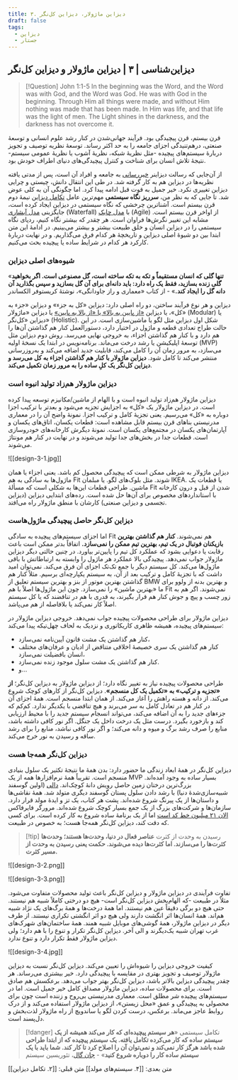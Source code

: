 ```yaml
---
title: ۳. دیزاین ماژولار، دیزاین کل‌نگر
draft: false
tags:
  - دیزاین
  - جستار
---
```

## دیزاین‌شناسی | ۳ | دیزاین ماژولار و دیزاین کل‌نگر

> [!Question] John 1:1-5
>In the beginning was the Word, and the Word was with God, and the Word was God. He was with God in the beginning. Through Him all things were made, and without Him nothing was made that has been made. In Him was life, and that life was the light of men. The Light shines in the darkness, and the darkness has not overcome it. 

قرن بیستم، قرن پیچیدگی بود. فرآیند جهانی‌شدن در کنار رشد علوم انسانی و توسعهٔ صنعتی، درهم‌تنیدگی اجزای جامعه را به حد اکثر رساند. توسعهٔ نظریه توصیف و تجویز دربارهٔ سیستم‌های پیچیده -مثل نظریهٔ شبکه، نظریهٔ آشوب یا نظریهٔ عمومی سیستم- نتیجهٔ تلاش انسان برای شناخت و کنترل پیچیدگی‌های دنیای اطراف خودش بود.

از آن‌جایی که رسالت دیزاینر [خیررسانی](https://www.linkedin.com/pulse/%2525D8%2525AF%2525DB%25258C%2525D8%2525B2%2525D8%2525A7%2525DB%25258C%2525D9%252586%2525D8%2525B4%2525D9%252586%2525D8%2525A7%2525D8%2525B3%2525DB%25258C-%2525DB%2525B1-%2525D8%2525AA%2525D8%2525B9%2525D8%2525B1%2525DB%25258C%2525D9%252581-%2525D8%2525AF%2525DB%25258C%2525D8%2525B2%2525D8%2525A7%2525DB%25258C%2525D9%252586-mohammad-ali-elaahdadi-2azpf%3FtrackingId=M%252FCxxh8KSgiKcIrX4cBpkQ%253D%253D/?trackingId=M%2FCxxh8KSgiKcIrX4cBpkQ%3D%3D) به جامعه و افراد آن است، پس از مدتی یافته نظریه‌ها در دیزاین هم به کار گرفته شد. در طی این انتقال دانش، چیستی و چرایی دیزاین تغییری نکرد. خیر جمیل به قوت قبل ادامه پیدا کرد. اما چگونگی آن به کلی عوض شد. تا جایی که به نظر من، **سرریز نگاه سیستمی** مهم‌ترین عامل [تکامل دیزاین](https://www.linkedin.com/pulse/%D8%AF%DB%8C%D8%B2%D8%A7%DB%8C%D9%86%D8%B4%D9%86%D8%A7%D8%B3%DB%8C-%DB%B2-%D8%AF%D8%A7%D8%B3%D8%AA%D8%A7%D9%86-%D8%AA%DA%A9%D8%A7%D9%85%D9%84-%D8%AF%DB%8C%D8%B2%D8%A7%DB%8C%D9%86-mohammad-ali-elaahdadi-6irkf/) نیمهٔ دوم قرن بیستم است. آشناترین چرخشی که نگاه سیستمی در دیزاین ایجاد کرده است، جایگزینی [مدل آبشاری](https://en.wikipedia.org/wiki/Waterfall_model) (Waterfall) با [مدل چابک](https://en.wikipedia.org/wiki/Agile_software_development) (Agile) از اواخر قرن بیستم است. مشابه این تغییر نگرش‌ها فراوان است. هر چقدر که بیشتر نگاه کنیم، ردپای نگاه سیستمی را در دیزاین انسان و خلق طبیعت بیشتر و بیشتر می‌بینیم. در ادامهٔ این متن ابتدا بین دو شیوهٔ اصلی دیزاین و تاریخچهٔ هر کدام فرق می‌گذاریم. و در نهایت دربارهٔ کارکرد هر کدام در شرایط ساده یا پیچیده بحث می‌کنیم.  

### شیوه‌های اصلی دیزاین

«**تنها گلی که انسان مستقیماً و  تکه به تکه ساخته است، گل مصنوعی است. اگر بخواهید گلی زنده بسازید، فقط یک راه دارد: باید دانه‌ای برای آن گل بسازید و سپس بگذارید آن دانه گل را ایجاد کند.**» - از کتاب «معماری و راز جاودانگی»، نوشتهٔ کریستوفر الکساندر

دیزاین و هر نوع فرآیند ساختن، دو راه اصلی دارد: دیزاین «کل به جزء» و دیزاین «جزء به کل»، یا دیزاین [«از پایین به بالا» یا «از بالا به پایین»](https://en.wikipedia.org/wiki/Bottom%E2%80%93up_and_top%E2%80%93down_design) یا دیزاین «ماژولار» (Modular) یا دیزاین «کل‌نگر» (Holistic). شکل اول دیزاین مثل لگو یا ماشین‌سازی است. در این حالت طراح تعدادی قطعه و ماژول در اختیار دارد، دستورالعمل کنار هم گذاشتن آن‌ها را هم دارد و با کنار هم گذاشتن اجزاء، به خروجی نهایی می‌رسد. روش دوم دیزاین مثل توسعهٔ اپلیکیشن یا رشد درخت می‌ماند. برنامه‌نویس در ابتدا یک نسخهٔ اولیه (MVP) می‌سازد، به مرور زمان آن را کامل می‌کند، قابلیت جدید اضافه می‌کند و به‌روزرسانی منتشر می‌کند تا کامل شود. **دیزاین ماژولار با کنار هم گذاشتن اجزاء به کل می‌رسد و دیزاین کل‌نگر یک کلِ ساده را به مرور زمان تکمیل می‌کند**.

### دیزاین ماژولار هم‌زاد تولید انبوه است

دیزاین ماژولار هم‌زاد تولید انبوه است و با الهام از ماشین/مکانیزم توسعه پیدا کرده است. در دیزاین ماژولار یک «کل» به اجزایش تجزیه می‌شود و بعدتر با ترکیب اجزا دوباره به «کل» می‌رسیم. یعنی تجزیهٔ کامل و ترکیب اجزا. نمونهٔ واضح آن را در معماری مدرنیستی بناهای قرن بیستم قابل مشاهده است: قطعات یکسان، اتاق‌های یکسان و آپارتمان‌های یکسان در مجتمع‌های یکسان است. نمونهٔ دیگرش کارخانه‌های خودروسازی است. قطعات جدا در بخش‌های جدا تولید می‌شوند و در نهایت در کنار هم مونتاژ می‌شوند.

![[design-3-1.jpg]]


دیزاین ماژولار به شرطی ممکن است که پیچیدگی محصول کم باشد. یعنی اجزاء یا همان ماژول‌ها به سادگی به هم Fit شوند. مثل بلوک‌های لگو. یا مبلمان IKEA. یا قطعات یک ماشین. طراحی قطعات این‌ها به شکلی است که مسألهٔ Fit شدن از قبل و درون کارخانه با استانداردهای مخصوص برای آن‌ها حل شده است. رده‌های ابتدایی دیزاین (دیزاین تجسمی و دیزاین صنعتی) کارشان با منطق ماژولار راه می‌افتد.

### دیزاين کل‌نگر حاصل پیچیدگی ماژول‌هاست

اما اجزای سیستم‌های پیچیده به سادگی Fit هم نمی‌شوند. **کنار هم گذاشتن بهترین بازیکنان فوتبال در یک تیم، بهترین تیم ممکن را نمی‌سازد.** اتفاقاً بدتر ممکن است باعث رقابت یا دعوایی بشود که عملکرد کل تیم را پایین‌تر بیاورد. در چنین حالتی دیگر دیزاین ماژولار جواب نمی‌دهد. پیچیدگی بالا عملکرد هر ماژول را وابسته به ارتباطاتش با باقی ماژول‌ها می‌کند. کل سیستم دیگر با جمع تک‌تک اجزای آن فرق می‌کند. نمی‌توان امید داشت که با تجزیهٔ کامل و ترکیب بعد از آن، به سیستم یکپارچه‌ای برسیم. مثلاً کنار هم گذاشتن بهترین موتور از بنز و بهترین سیستم تعلیق از BMW و بهترین بدنه از ولوو برای ما «بهترین ماشین» را نمی‌سازد. چون این ماژول‌ها اصلاً با هم Fit نمی‌شوند. اگر هم به زور چسب و پیچ و جوش کنار هم قرار بگیرند، به قدری با هم در تناقضند که یا کل سیستم اصلاً کار نمی‌کند یا بلافاصله از هم می‌پاشد.

دیزاین ماژولار برای طراحی محصولات پیچیده جواب نمی‌دهد. خروجی دیزاین ماژولار در سیستم‌های پیچیده، همیشه ظاهری کاریکاتوری و نزدیک به لحاف چهل‌تیکه پیدا می‌کند:
- کنار هم گذاشتن یک مشت قانون آیین‌نامه نمی‌سازد،
- کنار هم گذاشتن یک سری خصیصهٔ اخلاقی متناقض از ادیان و عرفان‌های مختلف انسان بافضیلت نمی‌سازد،
- کنار هم گذاشتن یک مشت سلول موجود زنده نمی‌سازد.
- و...

طراحی محصولات پیچیده نیاز به تغییر نگاه دارد؛ از دیزاین ماژولار به دیزاین کل‌نگر؛ **از «تجزیه و ترکیب» به «تکمیل یک کل منسجم»**. دیزاین کل‌نگر از کارهای کوچک شروع می‌کند. از دانه و هسته راهش را آغاز می‌کند. از همان ابتدا منسجم است. همهٔ اجزای آن در کنار هم در تعادل کامل به سر می‌برند و هیچ تناقضی با یکدیگر ندارد. کم‌کم که جزءهای جدید را به آن اضافه می‌کند، می‌تواند انسجام سیستم جدید را با محیط ارزیابی کند و بازخورد بگیرد. درست مثل یک درخت داخل یک جنگل. اگر نور کافی داشته باشد، منابع را صرف رشد برگ و میوه و دانه می‌کند؛ و اگر نور کافی نباشد، منابع را برای رشد ساقه و رسیدن به نور خرج می‌کند. 

### دیزاین کل‌نگر همه‌جا هست

دیزاین کل‌نگر در همهٔ ابعاد زندگی ما حضور دارد: بدن همهٔ ما نتیجهٔ تکثیر یک سلول بنیادی منسجم است. تقریباً همهٔ نرم‌افزارها همه از یک MVP بسیار ساده به وجود آمده‌اند. بزرگ‌ترین درختان زمین حاصل رویش دانهٔ کوچک‌اند. [دالی](https://en.wikipedia.org/wiki/Dolly_(sheep)) (اولین گوسفند شبیه‌سازی‌شدهٔ دنیا) با رشد دادن سلول پستان گوسفند دیگری متولد شد. همهٔ نقاشی‌ها و داستان‌ها از یک پیرنگ شروع شده‌اند. پشت هر کتاب، یک تز و ایدهٔ مولد قرار دارد. سازمان‌ها و شرکت‌های بزرگ از یک جمع بسیار کوچک شروع شده‌اند. مرورگر فایرفاکس [الان ۲۱ میلیون خط کد است](https://hacks.mozilla.org/2020/04/code-quality-tools-at-mozilla/) اما از یک برنامهٔ ساده شروع به کار کرده است. برای کسی که دقت کند، دیزاین کل‌نگر همه‌جا هست؛ به خصوص در طبیعت.

> [!tip] رسیدن به وحدت از کثرت
> **عناصر فعال در دنیا، وحدت‌ها هستند؛ وحدت‌ها کثرت‌ها را می‌سازند. اما کثرت‌ها دیده می‌شوند. حکمت یعنی رسیدن به وحدت از مسیر کثرت.**

![[design-3-2.png]]

![[design-3-3.png]]

تفاوت فرآیندی در دیزاین ماژولار و دیزاین کل‌نگر باعث تولید محصولات متفاوت می‌شود. مثلاً در طبیعت -که الهام‌بخش دیزاین کل‌نگر است- هیچ دو درختی کاملاً شبیه هم نیستند. حتی هیچ دو برگی دقیقاً عین هم نیستند. اما همهٔ درخت‌ها و همهٔ برگ‌های یک نژاد شبیه هم‌اند. همهٔ انسان‌ها اثر انگشت دارند ولی هیچ دو اثر انگشتی تکراری نیستند. از طرف دیگر در دیزاین ماژولار، همهٔ گوشی‌های موبایل شبیه همند. همهٔ ساختمان‌های شهرک‌های غرب تهران شبیه یک‌دیگرند و الی آخر. دیزاین کل‌نگر تکرار و تنوع را با هم دارد؛ ولی دیزاین ماژولار فقط تکرار دارد و تنوع ندارد.

![[design-3-4.jpg]]

کیفیت خروجی دیزاین را شیوه‌اش را تعیین می‌کند. دیزاین کل‌نگر نسبت به دیزاین ماژولار توصیف و تجویز بهتری در مقایسه با پیچیدگی دارد. خیر بیشتری می‌رساند. هر چقدر پیچیدگی دیزاین بالاتر باشد، دیزاین کل‌نگر بهتر جواب می‌دهد. برعکسش هم صادق است. برای محصولات ساده، دیزاین ماژولار مصداق کامل خیر جمیل است. اما در سیستم‌های پیچیده شر مطلق است. معماری مدرنیستی بی‌روح و زننده است چون برای محصولی به پیچیدگی و عمق «محل زیستن»، از دیزاین ماژولار استفاده می‌کند و از درک روابط عاجز می‌ماند. برعکس، درست کردن لگو یا ساندویچ از راه ماژولار لذت‌بخش و دل‌پسند است.

> [!danger] تکامل سیستمی
> «**هر سیستم پیچیده‌ای که کار می‌کند همیشه از یک سیستم ساده که کار می‌کرده تکامل یافته. یک سیستم پیچیده که از ابتدا طراحی شده باشد هرگز کار نمی‌کند و نمی‌توان آن را اصلاح کرد تا کار کند. شما باید با یک سیستم ساده کار را دوباره شروع کنید**» - [جان گال](https://en.wikipedia.org/wiki/John_Gall_(author)#Gall's_law)، تئوریسین سیستم


متن بعدی: [[۴. سیستم‌های مولد]]
متن قبلی: [[۲. تکامل دیزاین]]